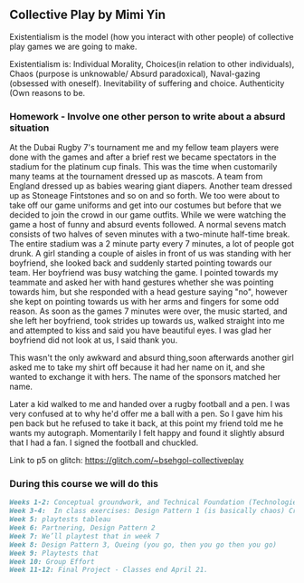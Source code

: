 ## Collective Play by Mimi Yin

Existentialism is the model (how you interact with other people) of collective play games we are going to make. 

Existentialism is: Individual Morality, Choices(in relation to other individuals), Chaos (purpose is unknowable/ Absurd paradoxical), Naval-gazing (obsessed with oneself). Inevitability of suffering and choice. Authenticity (Own reasons to be.


### Homework - Involve one other person to write about a absurd situation

At the Dubai Rugby 7's tournament me and my fellow team players were done with the games and after a brief rest we became spectators in the stadium for the platinum cup finals. This was the time when customarily many teams at the tournament dressed up as mascots. A team from England dressed up as babies wearing giant diapers. Another team dressed up as Stoneage Fintstones and so on and so forth. We too were about to take off our game uniforms and get into our costumes but before that we decided to  join the crowd in our game outfits. While we were watching the game a host of funny and absurd events followed. A normal sevens match consists of two halves of seven minutes with a two-minute half-time break. The entire stadium was a 2 minute party every 7 minutes, a lot of people got drunk. A girl standing a couple of aisles in front of us was standing with her boyfriend, she looked back and suddenly started pointing towards our team. Her boyfriend was busy watching the game. I pointed towards my teammate and asked her with hand gestures whether she was pointing towards him, but she responded with a head gesture saying "no", however she kept on pointing towards us with her arms and fingers for some odd reason.  As soon as the games 7 minutes were over, the music started, and she left her boyfriend, took strides up towards us, walked straight into me and attempted to kiss and said you have beautiful eyes. I was glad her boyfriend did not look at us, I said thank you. 

This wasn't the only awkward and absurd thing,soon afterwards another girl asked me to take my shirt off because it had her name on it, and she wanted to exchange it with hers.  The name of the sponsors matched her name. 

Later a kid walked to me and handed over a rugby football and a pen. I was very confused at to why he'd offer me a ball with a pen. So I gave him his pen back but he refused to take it back, at this point my friend told me he wants my autograph. Momentarily I felt happy and found it slightly absurd that I had a fan. I signed the football and chuckled.

Link to p5 on glitch: https://glitch.com/~bsehgol-collectiveplay




### During this course we will do this
```markdown
Weeks 1-2: Conceptual groundwork, and Technical Foundation (Technologies: Command Line Interface CLI, Local Editor, Glitch.com (so its on the web), Websockets
Week 3-4:  In class exercises: Design Pattern 1 (is basically chaos) Creative collisions, minimal rules . We are trying to create a tableau . 
Week 5: playtests tableau
Week 6: Partnering, Design Pattern 2
Week 7: We’ll playtest that in week 7
Week 8: Design Pattern 3, Queing (you go, then you go then you go)
Week 9: Playtests that
Week 10: Group Effort
Week 11-12: Final Project - Classes end April 21. 
```




